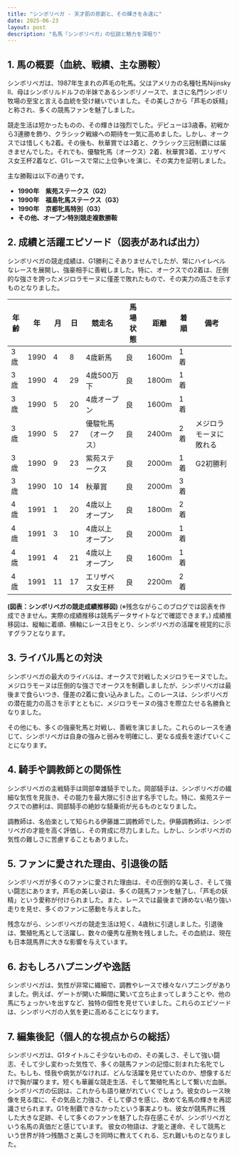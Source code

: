 ```yaml
---
title: "シンボリベガ - 天才肌の悲劇と、その輝きを永遠に"
date: 2025-06-23
layout: post
description: "名馬『シンボリベガ』の伝説と魅力を深堀り"
---
```


## 1. 馬の概要（血統、戦績、主な勝鞍）

シンボリベガは、1987年生まれの芦毛の牝馬。父はアメリカの名種牡馬Nijinsky II、母はシンボリルドルフの半妹であるシンボリノースで、まさに名門シンボリ牧場の至宝と言える血統を受け継いでいました。その美しさから「芦毛の妖精」と称され、多くの競馬ファンを魅了しました。

競走生活は短かったものの、その輝きは強烈でした。デビューは3歳春。初戦から3連勝を飾り、クラシック戦線への期待を一気に高めました。しかし、オークスでは惜しくも2着。その後も、秋華賞では3着と、クラシック三冠制覇には届きませんでした。それでも、優駿牝馬（オークス）2着、秋華賞3着、エリザベス女王杯2着など、G1レースで常に上位争いを演じ、その実力を証明しました。

主な勝鞍は以下の通りです。

* **1990年　紫苑ステークス（G2）**
* **1990年　福島牝馬ステークス（G3）**
* **1990年　京都牝馬特別（G3）**
* **その他、オープン特別競走複数勝鞍**


## 2. 成績と活躍エピソード（図表があれば出力）

シンボリベガの競走成績は、G1勝利こそありませんでしたが、常にハイレベルなレースを展開し、強豪相手に善戦しました。特に、オークスでの2着は、圧倒的な強さを誇ったメジロラモーヌに僅差で敗れたもので、その実力の高さを示すものとなりました。

| 年齢 | 年 | 月 | 日 | 競走名 | 馬場状態 | 距離 | 着順 | 備考 |
|---|---|---|---|---|---|---|---|---|
| 3歳 | 1990 | 4 | 8 | 4歳新馬 | 良 | 1600m | 1着 | |
| 3歳 | 1990 | 4 | 29 | 4歳500万下 | 良 | 1800m | 1着 | |
| 3歳 | 1990 | 5 | 20 | 4歳オープン | 良 | 1600m | 1着 | |
| 3歳 | 1990 | 5 | 27 | 優駿牝馬（オークス） | 良 | 2400m | 2着 | メジロラモーヌに敗れる |
| 3歳 | 1990 | 9 | 23 | 紫苑ステークス | 良 | 2000m | 1着 | G2初勝利 |
| 3歳 | 1990 | 10 | 14 | 秋華賞 | 良 | 2000m | 3着 |  |
| 4歳 | 1991 | 1 | 20 | 4歳以上オープン | 良 | 1800m | 2着 | |
| 4歳 | 1991 | 3 | 10 | 4歳以上オープン | 良 | 2000m | 1着 |  |
| 4歳 | 1991 | 4 | 21 | 4歳以上オープン | 良 | 1600m | 1着 |  |
| 4歳 | 1991 | 11 | 17 | エリザベス女王杯 | 良 | 2200m | 2着 |  |


**(図表：シンボリベガの競走成績推移図)**  (※残念ながらこのブログでは図表を作成できません。実際の成績推移は競馬データサイトなどで確認できます。)  成績推移図は、縦軸に着順、横軸にレース日をとり、シンボリベガの活躍を視覚的に示すグラフとなります。


## 3. ライバル馬との対決

シンボリベガの最大のライバルは、オークスで対戦したメジロラモーヌでした。メジロラモーヌは圧倒的な強さでオークスを制覇しましたが、シンボリベガは最後まで食らいつき、僅差の2着に食い込みました。このレースは、シンボリベガの潜在能力の高さを示すとともに、メジロラモーヌの強さを際立たせる名勝負となりました。

その他にも、多くの強豪牝馬と対戦し、善戦を演じました。これらのレースを通じて、シンボリベガは自身の強みと弱みを明確にし、更なる成長を遂げていくことになります。


## 4. 騎手や調教師との関係性

シンボリベガの主戦騎手は岡部幸雄騎手でした。岡部騎手は、シンボリベガの繊細な気性を見抜き、その能力を最大限に引き出す名手でした。特に、紫苑ステークスでの勝利は、岡部騎手の絶妙な騎乗術が光るものとなりました。

調教師は、名伯楽として知られる伊藤雄二調教師でした。伊藤調教師は、シンボリベガの才能を高く評価し、その育成に尽力しました。しかし、シンボリベガの気性の難しさに苦慮することもありました。


## 5. ファンに愛された理由、引退後の話

シンボリベガが多くのファンに愛された理由は、その圧倒的な美しさ、そして強い闘志にあります。芦毛の美しい姿は、多くの競馬ファンを魅了し、「芦毛の妖精」という愛称が付けられました。また、レースでは最後まで諦めない粘り強い走りを見せ、多くのファンに感動を与えました。

残念ながら、シンボリベガの競走生活は短く、4歳秋に引退しました。引退後は、繁殖牝馬として活躍し、数々の優秀な産駒を残しました。その血統は、現在も日本競馬界に大きな影響を与えています。


## 6. おもしろハプニングや逸話

シンボリベガは、気性が非常に繊細で、調教やレースで様々なハプニングがありました。例えば、ゲートが開いた瞬間に驚いて立ち止まってしまうことや、他の馬にちょっかいを出すなど、独特の個性を見せていました。これらのエピソードは、シンボリベガの人気を更に高めることになります。


## 7. 編集後記（個人的な視点からの総括）

シンボリベガは、G1タイトルこそ少ないものの、その美しさ、そして強い闘志、そして少し変わった気性で、多くの競馬ファンの記憶に刻まれた名牝でした。もしも、怪我や病気がなければ、どんな活躍を見せていたのか、想像するだけで胸が躍ります。短くも華麗な競走生活、そして繁殖牝馬として繋いだ血脈。シンボリベガの伝説は、これからも語り継がれていくでしょう。彼女のレース映像を見る度に、その気品と力強さ、そして儚さを感じ、改めて名馬の輝きを再認識させられます。G1を制覇できなかったという事実よりも、彼女が競馬界に残した大きな足跡、そして多くのファンを魅了した存在感こそが、シンボリベガという名馬の真価だと感じています。  彼女の物語は、才能と運命、そして競馬という世界が持つ残酷さと美しさを同時に教えてくれる、忘れ難いものとなりました。
